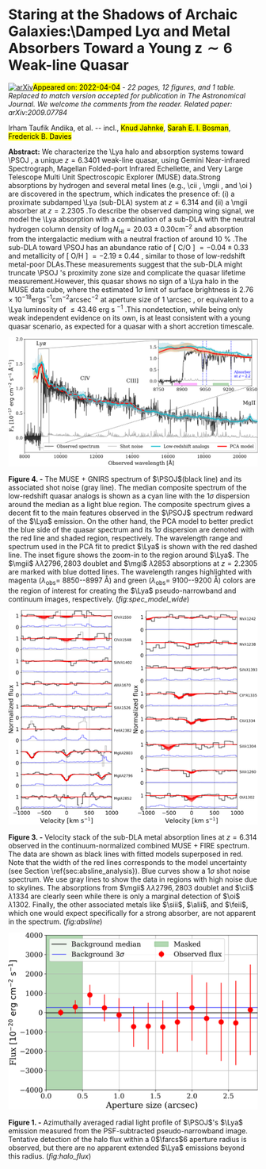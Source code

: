 <div class="macros" style="visibility:hidden;">
$\newcommand{\ensuremath}{}$
$\newcommand{\xspace}{}$
$\newcommand{\object}[1]{\texttt{#1}}$
$\newcommand{\farcs}{{.}''}$
$\newcommand{\farcm}{{.}'}$
$\newcommand{\arcsec}{''}$
$\newcommand{\arcmin}{'}$
$\newcommand{\ion}[2]{#1#2}$
$\newcommand{\textsc}[1]{\textrm{#1}}$
$\newcommand{\hl}[1]{\textrm{#1}}$
$\newcommand{\vdag}{(v)^\dagger}$
$\newcommand$
$\newcommand$
$\newcommand{\Lya}{Ly\alpha}$
$\newcommand{\PSOJ}{PSO J083+11}$
$\newcommand{\cii}{\ion{C}{2}}$
$\newcommand{\mgii}{\ion{Mg}{2}}$
$\newcommand{\mgi}{\ion{Mg}{1}}$
$\newcommand{\oi}{\ion{O}{1}}$
$\newcommand{\siii}{\ion{Si}{2}}$
$\newcommand{\alii}{\ion{Al}{2}}$
$\newcommand{\feii}{\ion{Fe}{2}}$
$\newcommand{\civ}{\ion{C}{4}}$
$\newcommand{\hi}{\ion{H}{1}}$</div>

<div class="macros" style="visibility:hidden;">
$\newcommand{\ensuremath}{}$
$\newcommand{\xspace}{}$
$\newcommand{\object}[1]{\texttt{#1}}$
$\newcommand{\farcs}{{.}''}$
$\newcommand{\farcm}{{.}'}$
$\newcommand{\arcsec}{''}$
$\newcommand{\arcmin}{'}$
$\newcommand{\ion}[2]{#1#2}$
$\newcommand{\textsc}[1]{\textrm{#1}}$
$\newcommand{\hl}[1]{\textrm{#1}}$
$\newcommand{\vdag}{(v)^\dagger}$
$\newcommand$
$\newcommand$
$\newcommand{\Lya}{Ly\alpha}$
$\newcommand{\PSOJ}{PSO J083+11}$
$\newcommand{\cii}{\ion{C}{2}}$
$\newcommand{\mgii}{\ion{Mg}{2}}$
$\newcommand{\mgi}{\ion{Mg}{1}}$
$\newcommand{\oi}{\ion{O}{1}}$
$\newcommand{\siii}{\ion{Si}{2}}$
$\newcommand{\alii}{\ion{Al}{2}}$
$\newcommand{\feii}{\ion{Fe}{2}}$
$\newcommand{\civ}{\ion{C}{4}}$
$\newcommand{\hi}{\ion{H}{1}}$</div>



<div id="title">

# Staring at the Shadows of Archaic Galaxies:\Damped Ly$\boldsymbol{\alpha}$ and Metal Absorbers Toward a Young $\boldsymbol{z\sim6}$ Weak-line Quasar

</div>
<div id="comments">

[![arXiv](https://img.shields.io/badge/arXiv-2204.01245-b31b1b.svg)](https://arxiv.org/abs/2204.01245)<mark>Appeared on: 2022-04-04</mark> - _22 pages, 12 figures, and 1 table. Replaced to match version accepted for publication in The Astronomical Journal. We welcome the comments from the reader. Related paper: arXiv:2009.07784_

</div>
<div id="authors">

Irham Taufik Andika, et al. -- incl., <mark>Knud Jahnke</mark>, <mark>Sarah E. I. Bosman</mark>, <mark>Frederick B. Davies</mark>

</div>
<div id="abstract">

**Abstract:** We characterize the \Lya halo and absorption systems toward \PSOJ , a unique $z=6.3401$ weak-line quasar, using Gemini Near-infrared Spectrograph, Magellan Folded-port Infrared Echellette, and Very Large Telescope Multi Unit Spectroscopic Explorer (MUSE) data.Strong absorptions by hydrogen and several metal lines (e.g., \cii , \mgii , and \oi ) are discovered in the spectrum, which indicates the presence of: (i) a proximate subdamped \Lya (sub-DLA) system at $z=6.314$ and (ii) a \mgii absorber at $z=2.2305$ .To describe the observed damping wing signal, we model the \Lya absorption with a combination of a sub-DLA with the neutral hydrogen column density of $\log N_\mathrm{HI} = 20.03 \pm 0.30 \mathrm{cm^{-2}}$ and absorption from the intergalactic medium with a neutral fraction of around 10 \% .The sub-DLA toward \PSOJ has an abundance ratio of [ C/O ]  $=-0.04 \pm 0.33$ and metallicity of [ O/H ]  $=-2.19 \pm 0.44$ , similar to those of low-redshift metal-poor DLAs.These measurements suggest that the sub-DLA might truncate \PSOJ 's proximity zone size and complicate the quasar lifetime measurement.However, this quasar shows no sign of a \Lya halo in the MUSE data cube, where the estimated $1\sigma$ limit of surface brightness is $2.76 \times 10^{-18} \mathrm{erg s^{-1} cm^{-2} arcsec^{-2}}$ at aperture size of 1 \arcsec , or equivalent to a \Lya luminosity of $\leq 43.46$ erg s $^{-1}$ .This nondetection, while being only weak independent evidence on its own, is at least consistent with a young quasar scenario, as expected for a quasar with a short accretion timescale.

</div>

<div id="div_fig1">

<img src="tmp_2204.01245/figures/fig_spec_model.png" alt="Fig4" width="100%"/>

**Figure 4. -** 
		The MUSE + GNIRS spectrum of $\PSOJ$(black line) and its associated shot noise (gray line).
		The median composite spectrum of the low-redshift quasar analogs is shown as a cyan line with the $1\sigma$ dispersion around the median as a light blue region.
		The composite spectrum gives a decent fit to the main features observed in the $\PSOJ$ spectrum redward of the $\Lya$ emission.
		On the other hand, the PCA model to better predict the blue side of the quasar spectrum and its $1\sigma$ dispersion are denoted with the red line and shaded region, respectively.
		The wavelength range and spectrum used in the PCA fit to predict $\Lya$ is shown with the red dashed line.
        The inset figure shows the zoom-in to the region around $\Lya$.
        The $\mgii$ $\lambda\lambda2796,2803$ doublet and $\mgi$ $\lambda2853$ absorptions at $z=2.2305$ are marked with blue dotted lines.
        The wavelength ranges highlighted with magenta ($\lambda_\mathrm{obs}=$ 8850--8997 Å) and green ($\lambda_\mathrm{obs}=$ 9100--9200 Å) colors are the region of interest for creating the $\Lya$ pseudo-narrowband and continuum images, respectively.
	 (*fig:spec_model_wide*)

</div>
<div id="div_fig2">

<img src="tmp_2204.01245/figures/fig_velo_plot_first.png" alt="Fig3.1" width="50%"/><img src="tmp_2204.01245/figures/fig_velo_plot_last.png" alt="Fig3.2" width="50%"/>

**Figure 3. -** 
		Velocity stack of the sub-DLA metal absorption lines at $z=6.314$ observed in the continuum-normalized combined MUSE + FIRE spectrum.
		The data are shown as black lines with fitted models superposed in red.
		Note that the width of the red lines corresponds to the model uncertainty (see Section \ref{sec:absline_analysis}).
		Blue curves show a $1\sigma$ shot noise spectrum.
		We use gray lines to show the data in regions with high noise due to skylines.
		The absorptions from $\mgii$ $\lambda\lambda2796,2803$ doublet and  $\cii$ $\lambda1334$ are clearly seen while there is only a marginal detection of $\oi$ $\lambda1302$.
        Finally, the other associated metals like $\siii$, $\alii$, and $\feii$, which one would expect specifically for a strong absorber, are not apparent in the spectrum.
	 (*fig:absline*)

</div>
<div id="div_fig3">

<img src="tmp_2204.01245/figures/fig_halo_flux.png" alt="Fig1" width="100%"/>

**Figure 1. -** Azimuthally averaged radial light profile of $\PSOJ$'s $\Lya$ emission measured from the PSF-subtracted pseudo-narrowband image.
    Tentative detection of the halo flux within a 0$\farcs$6 aperture radius is observed, but there are no apparent extended $\Lya$ emissions beyond this radius.
     (*fig:halo_flux*)

</div>